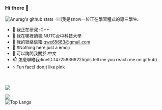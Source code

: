 ### Hi there 👋
![Anurag's github stats](https://github-readme-stats.vercel.app/api?username=ansnow9487&theme=vue-dark)
-Hi!我是snow一位正在學習程式的專三學生.
- 🔭 我正在研究 :C++
- 🌱 我在哪裡讀書:NUTC台中科技大學
- 👯 我的聯絡信箱:qwe65683@gmail.com
- 🤔 #Nothing here just a emoji
- 💬 可以詢問我關於:中文
- 📫 怎麼聯絡我:lineID:147258369225(pls tell me you reach me on github)
- ⚡ Fun fact:I don;t like pink
</br>

![](https://img.shields.io/badge/%E7%A8%8B%E5%BC%8F%E5%B7%A5%E5%85%B7-Vscode-yellowgreen)
</br>

![](https://img.shields.io/badge/%E6%93%85%E9%95%B7%E8%AA%9E%E8%A8%80-C-yellowgreen)
</br>
![Top Langs](https://github-readme-stats.vercel.app/api/top-langs/?username=ansnow9487)



